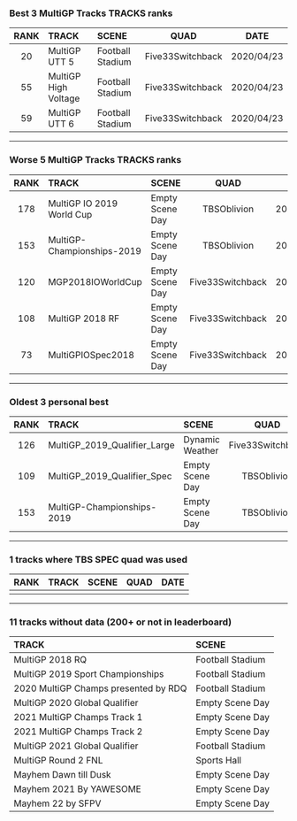 ### Best 3 MultiGP Tracks TRACKS ranks
|RANK|TRACK|SCENE|QUAD|DATE|
|:---:|:---|:---|:---:|:---:|
|20|MultiGP UTT 5|Football Stadium|Five33Switchback|2020/04/23|
|55|MultiGP High Voltage|Football Stadium|Five33Switchback|2020/04/23|
|59|MultiGP UTT 6|Football Stadium|Five33Switchback|2020/04/23|
---
### Worse 5 MultiGP Tracks TRACKS ranks
|RANK|TRACK|SCENE|QUAD|DATE|
|:---:|:---|:---|:---:|:---:|
|178|MultiGP IO 2019 World Cup|Empty Scene Day|TBSOblivion|2020/04/07|
|153|MultiGP-Championships-2019|Empty Scene Day|TBSOblivion|2020/04/07|
|120|MGP2018IOWorldCup|Empty Scene Day|Five33Switchback|2020/04/15|
|108|MultiGP 2018 RF|Empty Scene Day|Five33Switchback|2020/04/16|
|73|MultiGPIOSpec2018|Empty Scene Day|Five33Switchback|2020/04/15|
---
### Oldest 3 personal best
|RANK|TRACK|SCENE|QUAD|DATE|
|:---:|:---|:---|:---:|:---:|
|126|MultiGP_2019_Qualifier_Large|Dynamic Weather|Five33Switchback|2020/04/07|
|109|MultiGP_2019_Qualifier_Spec|Empty Scene Day|TBSOblivion|2020/04/07|
|153|MultiGP-Championships-2019|Empty Scene Day|TBSOblivion|2020/04/07|
---
### 1 tracks where TBS SPEC quad was used
|RANK|TRACK|SCENE|QUAD|DATE|
|:---:|:---|:---|:---:|:---:|
||||||
---
### 11 tracks without data (200+ or not in leaderboard)
|TRACK|SCENE|
|:---|:---|
|MultiGP 2018 RQ|Football Stadium|
|MultiGP 2019 Sport Championships|Football Stadium|
|2020 MultiGP Champs presented by RDQ|Football Stadium|
|MultiGP 2020 Global Qualifier|Empty Scene Day|
|2021 MultiGP Champs Track 1|Empty Scene Day|
|2021 MultiGP Champs Track 2|Empty Scene Day|
|MultiGP 2021 Global Qualifier|Football Stadium|
|MultiGP Round 2 FNL|Sports Hall|
|Mayhem Dawn till Dusk|Empty Scene Day|
|Mayhem 2021 By YAWESOME|Empty Scene Day|
|Mayhem 22 by SFPV|Empty Scene Day|
